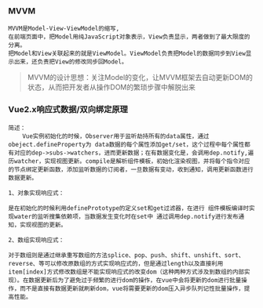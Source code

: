 <!--
 * @Description: 
 * @Autor: zhangai
 * @Date: 2022-08-03 10:23:15
 * @LastEditTime: 2022-08-15 10:01:12
-->
### MVVM

    MVVM是Model-View-ViewModel的缩写,
    在前端页面中，把Model用纯JavaScript对象表示，View负责显示，两者做到了最大限度的分离。
    把Model和View关联起来的就是ViewModel。ViewModel负责把Model的数据同步到View显示出来，还负责把View的修改同步回Model。

> MVVM的设计思想：关注Model的变化，让MVVM框架去自动更新DOM的状态，从而把开发者从操作DOM的繁琐步骤中解脱出来

### Vue2.x响应式数据/双向绑定原理
    简述： 
        Vue实例初始化的时候，Observer用于监听劫持所有的data属性，通过obeject.defineProperty为 data数据的每个属性添加get/set，这个过程中每个属性都有对应的dep->subs->watchers，进而更新数据；在有数据变化是，会调用dep.notify,遍历watcher，实现视图更新。compile是解析组件模板，初始化渲染视图，并将每个指令对应的节点绑定更新函数，添加监听数据的订阅者，一旦数据有变动，收到通知，调用更新函数进行数据更新。

    1、对象实现响应式：

    是在初始化的时候利用definePrototype的定义set和get过滤器，在进行 组件模板编译时实现water的监听搜集依赖项，当数据发生变化时在set中 通过调用dep.notify进行发布通知，实现视图的更新。
    
    2、数组实现响应式：

    对于数组则是通过继承重写数组的方法splice、pop、push、shift、unshift、sort、reverse、等可以修改原数组的方式实现响应式的，但是通过length以及直接利用item[index]方式修改数组是不能实现响应式的改变dom（这种两种方式涉及到数组的内部实现）。在数据更新后为了避免过于频繁的进行dom的操作，在vue中会将更新的dom进行批量操作，而不是直接有数据更新就刷新dom，vue将需要更新的dom压入异步队列记性批量操作，提高性能。

### 